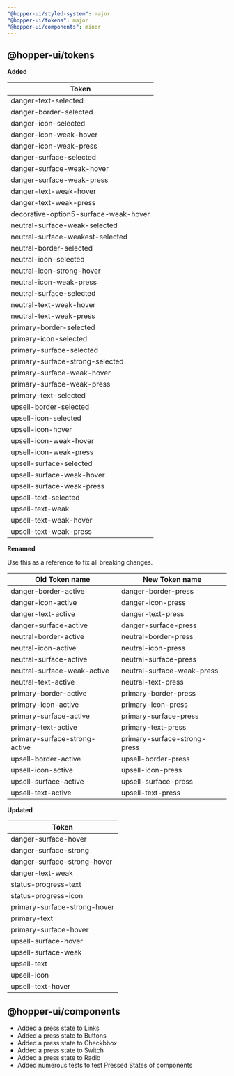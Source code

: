 ```yaml
---
"@hopper-ui/styled-system": major
"@hopper-ui/tokens": major
"@hopper-ui/components": minor
---
```


## @hopper-ui/tokens

**Added**

| Token                                |
| ------------------------------------ |
| danger-text-selected |
| danger-border-selected |
| danger-icon-selected |
| danger-icon-weak-hover |
| danger-icon-weak-press |
| danger-surface-selected |
| danger-surface-weak-hover |
| danger-surface-weak-press |
| danger-text-weak-hover |
| danger-text-weak-press |
| decorative-option5-surface-weak-hover |
| neutral-surface-weak-selected |
| neutral-surface-weakest-selected |
| neutral-border-selected |
| neutral-icon-selected |
| neutral-icon-strong-hover |
| neutral-icon-weak-press |
| neutral-surface-selected |
| neutral-text-weak-hover |
| neutral-text-weak-press |
| primary-border-selected |
| primary-icon-selected |
| primary-surface-selected |
| primary-surface-strong-selected |
| primary-surface-weak-hover |
| primary-surface-weak-press |
| primary-text-selected |
| upsell-border-selected |
| upsell-icon-selected |
| upsell-icon-hover |
| upsell-icon-weak-hover |
| upsell-icon-weak-press |
| upsell-surface-selected |
| upsell-surface-weak-hover |
| upsell-surface-weak-press |
| upsell-text-selected |
| upsell-text-weak |
| upsell-text-weak-hover |
| upsell-text-weak-press |

**Renamed**

Use this as a reference to fix all breaking changes.

| Old Token name | New Token name |
|-----------------|-----------------|
| danger-border-active | danger-border-press |
| danger-icon-active | danger-icon-press |
| danger-text-active | danger-text-press |
| danger-surface-active | danger-surface-press |
| neutral-border-active | neutral-border-press |
| neutral-icon-active | neutral-icon-press |
| neutral-surface-active | neutral-surface-press |
| neutral-surface-weak-active | neutral-surface-weak-press |
| neutral-text-active | neutral-text-press |
| primary-border-active | primary-border-press |
| primary-icon-active | primary-icon-press |
| primary-surface-active | primary-surface-press |
| primary-text-active | primary-text-press |
| primary-surface-strong-active | primary-surface-strong-press |
| upsell-border-active | upsell-border-press |
| upsell-icon-active | upsell-icon-press |
| upsell-surface-active | upsell-surface-press |
| upsell-text-active | upsell-text-press |

**Updated**

| Token                                |
| ------------------------------------ |
| danger-surface-hover |
| danger-surface-strong |
| danger-surface-strong-hover |
| danger-text-weak |
| status-progress-text |
| status-progress-icon |
| primary-surface-strong-hover |
| primary-text |
| primary-surface-hover |
| upsell-surface-hover |
| upsell-surface-weak |
| upsell-text |
| upsell-icon |
| upsell-text-hover |

## @hopper-ui/components

- Added a press state to Links
- Added a press state to Buttons
- Added a press state to Checkbbox
- Added a press state to Switch
- Added a press state to Radio
- Added numerous tests to test Pressed States of components

